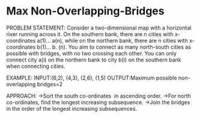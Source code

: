 # Max Non-Overlapping-Bridges

PROBLEM STATEMENT:
Consider a two-dimensional map with a horizontal river running across it. On the southern bank, there are n cities with x-coordinates a(1)... a(n), while on the northern bank, there are n cities with x-coordinates b(1)... b. (n). You aim to connect as many north-south cities as possible with bridges, with no two crossing each other. You can only connect city a(i) on the northern bank to city b(i) on the southern bank when connecting cities.

EXAMPLE:
INPUT:(6,2), (4,3), (2,6), (1,5)
OUTPUT:Maximum possible non-overlapping bridges=2

APPROACH:
->Sort the south co-ordinates  in ascending order.
->For north co-ordinates, find the longest increasing subsequence.
->Join the bridges in the order of the longest increasing subsequences.
